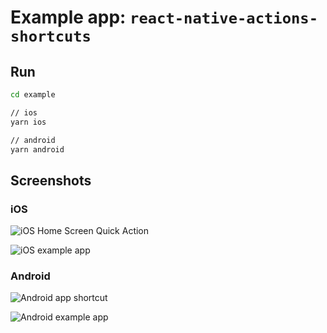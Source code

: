 # Example app: `react-native-actions-shortcuts`

## Run

```bash
cd example

// ios
yarn ios

// android
yarn android
```

## Screenshots

### iOS

![iOS Home Screen Quick Action](./assets/ios-example-shortcut.png)

![iOS example app](./assets/ios-example-app.png)

### Android

![Android app shortcut](./assets/android-example-shortcut.png)

![Android example app](./assets/android-example-app.png)
